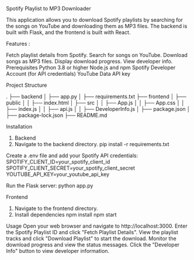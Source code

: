 Spotify Playlist to MP3 Downloader

This application allows you to download Spotify playlists by searching for the songs on YouTube and downloading them as MP3 files. The backend is built with Flask, and the frontend is built with React.

Features :

Fetch playlist details from Spotify.
Search for songs on YouTube.
Download songs as MP3 files.
Display download progress.
View developer info.
Prerequisites
Python 3.8 or higher
Node.js and npm
Spotify Developer Account (for API credentials)
YouTube Data API key

Project Structure

.
├── backend
│   ├── app.py
│   ├── requirements.txt
├── frontend
│   ├── public
│   │   ├── index.html
│   ├── src
│   │   ├── App.js
│   │   ├── App.css
│   │   ├── index.js
│   │   ├── api.js
│   │   ├── DeveloperInfo.js
│   ├── package.json
│   ├── package-lock.json
├── README.md


Installation
1. Backend
2. Navigate to the backend directory.
 pip install -r requirements.txt

Create a .env file and add your Spotify API credentials:
SPOTIFY_CLIENT_ID=your_spotify_client_id
SPOTIFY_CLIENT_SECRET=your_spotify_client_secret
YOUTUBE_API_KEY=your_youtube_api_key

Run the Flask server:
python app.py

Frontend
1. Navigate to the frontend directory.
2. Install dependencies
npm install
npm start

Usage
Open your web browser and navigate to http://localhost:3000.
Enter the Spotify Playlist ID and click "Fetch Playlist Details".
View the playlist tracks and click "Download Playlist" to start the download.
Monitor the download progress and view the status messages.
Click the "Developer Info" button to view developer information.
